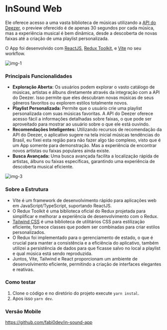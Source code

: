 # InSound Web

Ele oferece acesso a uma vasta biblioteca de músicas utilizando a [API do Deezer](https://developers.deezer.com/api), o preview oferecido é de apenas 30 segundos por cada música, mas a experiência musical é bem dinâmica, desde a descoberta de novas faixas até a criação de uma playlist personalizada.

O App foi desenvolvido com [ReactJS](https://pt-br.legacy.reactjs.org/), [Redux Toolkit](https://redux-toolkit.js.org/), e [Vite](https://vitejs.dev/) no seu workflow.

<div>
  <img alt="img-1" src="https://i.imgur.com/kKuwgGv.png" />
</div>

### Principais Funcionalidades

- <b>Exploração Aberta:</b> Os usuários podem explorar o vasto catálogo de músicas, artistas e álbuns diretamente através da integração com a API do Deezer. Isso permite que eles descubram novas músicas de seus gêneros favoritos ou explorem estilos totalmente novos.
  <br />
- <b>Playlist Personalizada:</b> Permite que o usuário crie uma playlist personalizada com suas músicas favoritas. A API do Deezer oferece acesso fácil a informações detalhadas sobre faixas, o que pode ser aproveitado para mostrar ao usuário sobre o que ele está ouvindo.
  <br />
- <b>Recomendações Inteligentes:</b> Utilizando recursos de recomendação da API do Deezer, o aplicativo sugere na tela inicial músicas tendências do Brasil, eu fixei esta região para não fazer algo tão complexo, visto que é um App somente para demonstração. Mas a experiência de encontrar novos artistas ou faixas populares ainda existe.
  <br />
- <b>Busca Avançada:</b> Uma busca avançada facilita a localização rápida de artistas, álbuns ou faixas específicas, garantindo uma experiência de descoberta musical eficiente.

<div>
  <img alt="img-3" src="https://i.imgur.com/ScuZAe5.png" />
</div>

### Sobre a Estrutura

- Vite é um framework de desenvolvimento rápido para aplicações web em JavaScript/TypeScript, suportando ReactJS.
  <br />
- O Redux Toolkit é uma biblioteca oficial do Redux projetada para simplificar e melhorar a experiência de desenvolvimento com o Redux.
  <br />
- [Tailwind CSS](https://tailwindcss.com/) é uma biblioteca de utilitários CSS para estilização eficiente, fornece classes que podem ser combinadas para criar estilos personalizados.
  <br />
- O Redux foi implementado para o gerenciamento de estado, o que é crucial para manter a consistência e a eficiência do aplicativo, também utilizei a persistência de dados para que ficasse salvo no local a playlist e qual música está sendo reproduzida.
  <br />
- Juntos, Vite, Tailwind e React proporcionam um ambiente de desenvolvimento eficiente, permitindo a criação de interfaces elegantes e reativas.

### Como testar

1. Clone o código e no diretório do projeto execute `yarn instal`.
   <br />
2. Apos isso `yarn dev`.

### Versão Mobile

https://github.com/fabi0dev/in-sound-app
